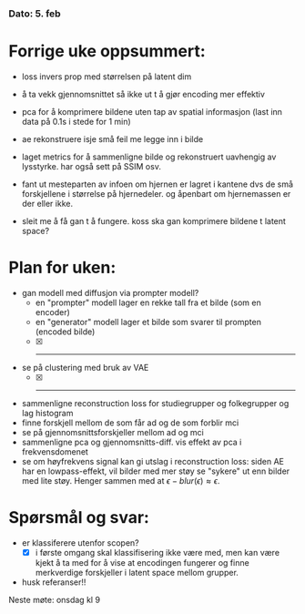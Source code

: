 ### Dato: 5. feb

# Forrige uke oppsummert:
- loss invers prop med størrelsen på latent dim 
- å ta vekk gjennomsnittet så ikke ut t å gjør encoding mer effektiv
- pca for å komprimere bildene uten tap av spatial informasjon (last inn data på 0.1s i stede for 1 min)
- ae rekonstruere isje små feil me legge inn i bilde
- laget metrics for å sammenligne bilde og rekonstruert uavhengig av lysstyrke. har også sett på SSIM osv.
- fant ut mesteparten av infoen om hjernen er lagret i kantene dvs de små forskjellene i størrelse på hjernedeler. og åpenbart om hjernemassen er der eller ikke.

- sleit me å få gan t å fungere. koss ska gan komprimere bildene t latent space?

# Plan for uken:
- gan modell med diffusjon via prompter modell?
  - en "prompter" modell lager en rekke tall fra et bilde (som en encoder)
  - en "generator" modell lager et bilde som svarer til prompten (encoded bilde)
  - [X] ______
- se på clustering med bruk av VAE
  - [X] ______

- sammenligne reconstruction loss for studiegrupper og folkegrupper og lag histogram
- finne forskjell mellom de som får ad og de som forblir mci
- se på gjennomsnittsforskjeller mellom ad og mci
- sammenligne pca og gjennomsnitts-diff. vis effekt av pca i frekvensdomenet
- se om høyfrekvens signal kan gi utslag i reconstruction loss: siden AE har en lowpass-effekt, vil bilder med mer støy se "sykere" ut enn bilder med lite støy. Henger sammen med at $\epsilon-blur(\epsilon) \approx \epsilon$.

# Spørsmål og svar:
- er klassiferere utenfor scopen?
  - [X] i første omgang skal klassifisering ikke være med, men kan være kjekt å ta med for å vise at encodingen fungerer og finne merkverdige forskjeller i latent space mellom grupper.
- husk referanser!!

Neste møte: onsdag kl 9